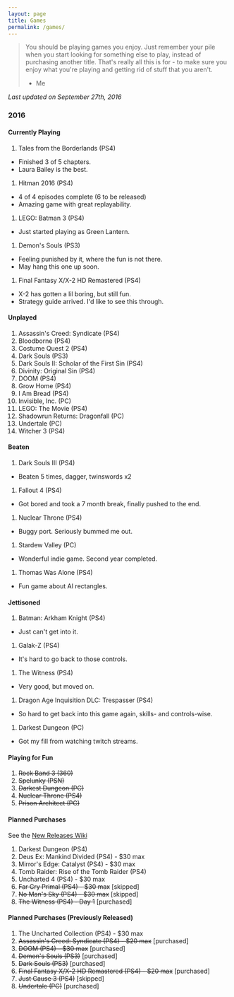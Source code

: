 ```yaml
---
layout: page
title: Games
permalink: /games/
---
```


> You should be playing games you enjoy. Just remember your pile when you start
> looking for something else to play, instead of purchasing another title. That's
> really all this is for - to make sure you enjoy what you're playing and getting
> rid of stuff that you aren't.
> - Me

*Last updated on September 27th, 2016*

### 2016

#### Currently Playing

1. Tales from the Borderlands (PS4)
  - Finished 3 of 5 chapters.
  - Laura Bailey is the best.
1. Hitman 2016 (PS4)
  - 4 of 4 episodes complete (6 to be released)
  - Amazing game with great replayability.
1. LEGO: Batman 3 (PS4)
  - Just started playing as Green Lantern.
1. Demon's Souls (PS3)
  - Feeling punished by it, where the fun is not there.
  - May hang this one up soon.
1. Final Fantasy X/X-2 HD Remastered (PS4)
  - X-2 has gotten a lil boring, but still fun.
  - Strategy guide arrived. I'd like to see this through.

#### Unplayed

1. Assassin's Creed: Syndicate (PS4)
1. Bloodborne (PS4)
1. Costume Quest 2 (PS4)
1. Dark Souls (PS3)
1. Dark Souls II: Scholar of the First Sin (PS4)
1. Divinity: Original Sin (PS4)
1. DOOM (PS4)
1. Grow Home (PS4)
1. I Am Bread (PS4)
1. Invisible, Inc. (PC)
1. LEGO: The Movie (PS4)
1. Shadowrun Returns: Dragonfall (PC)
1. Undertale (PC)
1. Witcher 3 (PS4)

#### Beaten

1. Dark Souls III (PS4)
  - Beaten 5 times, dagger, twinswords x2
1. Fallout 4 (PS4)
  - Got bored and took a 7 month break, finally pushed to the end.
1. Nuclear Throne (PS4)
  - Buggy port. Seriously bummed me out.
1. Stardew Valley (PC)
  - Wonderful indie game. Second year completed.
1. Thomas Was Alone (PS4)
  - Fun game about AI rectangles.

#### Jettisoned

1. Batman: Arkham Knight (PS4)
  - Just can't get into it.
1. Galak-Z (PS4)
  - It's hard to go back to those controls.
1. The Witness (PS4)
  - Very good, but moved on.
1. Dragon Age Inquisition DLC: Trespasser (PS4)
  - So hard to get back into this game again, skills- and controls-wise.
1. Darkest Dungeon (PC)
  - Got my fill from watching twitch streams.

#### Playing for Fun

1. ~~Rock Band 3 (360)~~
1. ~~Spelunky (PSN)~~
1. ~~Darkest Dungeon (PC)~~
1. ~~Nuclear Throne (PS4)~~
1. ~~Prison Architect (PC)~~

#### Planned Purchases 

See the [New Releases Wiki][new-releases]

1. Darkest Dungeon (PS4)
1. Deus Ex: Mankind Divided (PS4) - $30 max
1. Mirror's Edge: Catalyst (PS4) - $30 max
1. Tomb Raider: Rise of the Tomb Raider (PS4)
1. Uncharted 4 (PS4) - $30 max
1. ~~Far Cry Primal (PS4) - $30 max~~ [skipped]
1. ~~No Man's Sky (PS4) - $30 max~~ [skipped]
1. ~~The Witness (PS4) - Day 1~~ [purchased]

#### Planned Purchases (Previously Released)

1. The Uncharted Collection (PS4) - $30 max
1. ~~Assassin's Creed: Syndicate (PS4) - $20 max~~ [purchased]
1. ~~DOOM (PS4) - $30 max~~ [purchased]
1. ~~Demon's Souls (PS3)~~ [purchased]
1. ~~Dark Souls (PS3)~~ [purchased]
1. ~~Final Fantasy X/X-2 HD Remastered (PS4) - $20 max~~ [purchased]
1. ~~Just Cause 3 (PS4)~~ [skipped]
1. ~~Undertale (PC)~~ [purchased]

[new-releases]: https://en.wikipedia.org/wiki/2016_in_video_gaming#Game_releases
